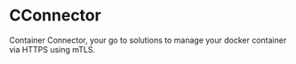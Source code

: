 # CConnector

Container Connector, your go to solutions to manage your docker container via HTTPS using mTLS.